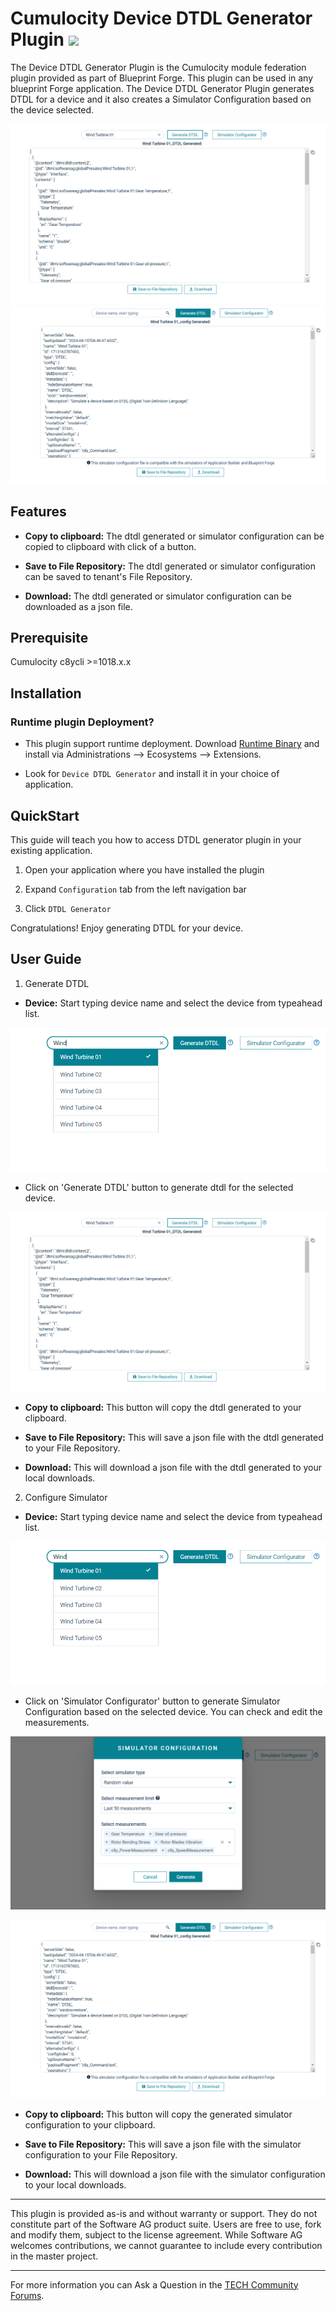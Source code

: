 # Cumulocity Device DTDL Generator Plugin [<img width="35" src="https://user-images.githubusercontent.com/32765455/211497905-561e9197-18b9-43d5-a023-071d3635f4eb.png"/>](https://github.com/SoftwareAG/cumulocity-smart-echart-widget-plugin/releases/download/1.0.2/sag-ps-pkg-smart-echart-1.0.2.zip)

The Device DTDL Generator Plugin is the Cumulocity module federation plugin provided as part of Blueprint Forge. This plugin can be used in any blueprint Forge application.
The Device DTDL Generator Plugin generates DTDL for a device and it also creates a Simulator Configuration based on the device selected.

<kbd>![DTDL plugin Image](assets/dtdlWidget.png)</kbd>
<kbd>![DTDL plugin Simulator Image](assets/simulatorConfiguration.png)</kbd>

## Features

*  **Copy to clipboard:** The dtdl generated or simulator configuration can be copied to clipboard with click of a button.

*  **Save to File Repository:** The dtdl generated or simulator configuration can be saved to tenant's File Repository.

*  **Download:** The dtdl generated or simulator configuration can be downloaded as a json file.

## Prerequisite
   Cumulocity c8ycli >=1018.x.x
   
## Installation

### Runtime plugin Deployment?

* This plugin support runtime deployment. Download [Runtime Binary](https://github.com/SoftwareAG/cumulocity-smart-echart-widget-plugin/releases/download/1.0.2/sag-ps-pkg-smart-echart-1.0.2.zip) and install via Administrations --> Ecosystems --> Extensions.

* Look for `Device DTDL Generator` and install it in your choice of application.

## QuickStart

This guide will teach you how to access DTDL generator plugin in your existing application.

1. Open your application where you have installed the plugin

2. Expand `Configuration` tab from the left navigation bar

3. Click `DTDL Generator`

Congratulations! Enjoy generating DTDL for your device.

## User Guide

1. Generate DTDL

-   **Device:** Start typing device name and select the device from typeahead list.

<kbd>![Select Device Image](assets/selectDevice.png)</kbd>

-   Click on 'Generate DTDL' button to generate dtdl for the selected device.

<kbd>![DTDL plugin Image](assets/dtdlWidget.png)</kbd>

-   **Copy to clipboard:** This button will copy the dtdl generated to your clipboard.

-   **Save to File Repository:** This will save a json file with the dtdl generated to your File Repository.

-   **Download:** This will download a json file with the dtdl generated to your local downloads.

2. Configure Simulator

-   **Device:** Start typing device name and select the device from typeahead list.

<kbd>![Select Device Image](assets/selectDevice.png)</kbd>

-   Click on 'Simulator Configurator' button to generate Simulator Configuration based on the selected device. You can check and
edit the measurements.

<kbd>![Simulator measurements Image](assets/simulatorView.png)</kbd>

<kbd>![Simulator configuration Image](assets/simulatorConfiguration.png)</kbd>

-   **Copy to clipboard:** This button will copy the generated simulator configuration to your clipboard.

-   **Save to File Repository:** This will save a json file with the simulator configuration to your File Repository.

-   **Download:** This will download a json file with the simulator configuration to your local downloads.

------------------------------

This plugin is provided as-is and without warranty or support. They do not constitute part of the Software AG product suite. Users are free to use, fork and modify them, subject to the license agreement. While Software AG welcomes contributions, we cannot guarantee to include every contribution in the master project.
_____________________
For more information you can Ask a Question in the [TECH Community Forums](https://tech.forums.softwareag.com/tag/Cumulocity-IoT).

